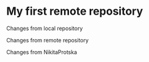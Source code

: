 # My first remote repository

Changes from local repository

Changes from remote repository

Changes from NikitaProtska
